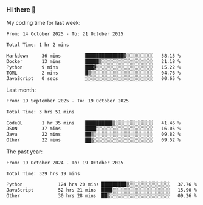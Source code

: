 ### Hi there 👋

My coding time for last week:

<!--START_SECTION:week-->

```txt
From: 14 October 2025 - To: 21 October 2025

Total Time: 1 hr 2 mins

Markdown     36 mins         ██████████████▓░░░░░░░░░░   58.15 %
Docker       13 mins         █████▒░░░░░░░░░░░░░░░░░░░   21.18 %
Python       9 mins          ███▓░░░░░░░░░░░░░░░░░░░░░   15.22 %
TOML         2 mins          █▒░░░░░░░░░░░░░░░░░░░░░░░   04.76 %
JavaScript   0 secs          ░░░░░░░░░░░░░░░░░░░░░░░░░   00.65 %
```

<!--END_SECTION:week-->

Last month:

<!--START_SECTION:month-->

```txt
From: 19 September 2025 - To: 19 October 2025

Total Time: 3 hrs 51 mins

CodeQL       1 hr 35 mins    ██████████▒░░░░░░░░░░░░░░   41.46 %
JSON         37 mins         ████░░░░░░░░░░░░░░░░░░░░░   16.05 %
Java         22 mins         ██▒░░░░░░░░░░░░░░░░░░░░░░   09.82 %
Other        22 mins         ██▒░░░░░░░░░░░░░░░░░░░░░░   09.52 %
```

<!--END_SECTION:month-->

The past year:

<!--START_SECTION:year-->

```txt
From: 19 October 2024 - To: 19 October 2025

Total Time: 329 hrs 19 mins

Python             124 hrs 20 mins █████████▒░░░░░░░░░░░░░░░   37.76 %
JavaScript         52 hrs 21 mins  ████░░░░░░░░░░░░░░░░░░░░░   15.90 %
Other              30 hrs 28 mins  ██▒░░░░░░░░░░░░░░░░░░░░░░   09.26 %
```

<!--END_SECTION:year-->
